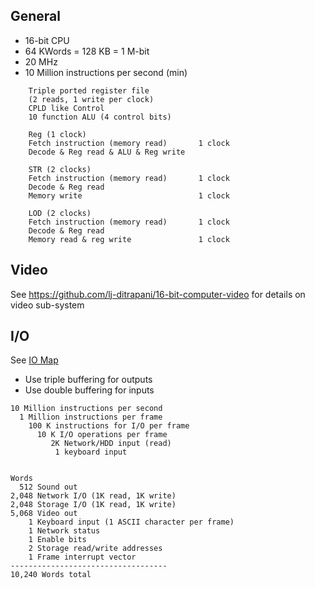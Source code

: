 <!-- Author:  Lyall Jonathan Di Trapani =========|=========|======== -->
General
-------

- 16-bit CPU
- 64 KWords = 128 KB = 1 M-bit
- 20 MHz
- 10 Million instructions per second (min)

```
    Triple ported register file
    (2 reads, 1 write per clock)
    CPLD like Control
    10 function ALU (4 control bits)

    Reg (1 clock)
    Fetch instruction (memory read)       1 clock
    Decode & Reg read & ALU & Reg write

    STR (2 clocks)
    Fetch instruction (memory read)       1 clock
    Decode & Reg read
    Memory write                          1 clock

    LOD (2 clocks)
    Fetch instruction (memory read)       1 clock
    Decode & Reg read
    Memory read & reg write               1 clock
```


Video
------------

See
<https://github.com/lj-ditrapani/16-bit-computer-video>
for details on video sub-system


I/O
-----------

See [IO Map](https://github.com/lj-ditrapani/16-bit-computer/blob/master/doc/IOmap.txt)

- Use triple buffering for outputs
- Use double buffering for inputs

```
10 Million instructions per second
  1 Million instructions per frame
    100 K instructions for I/O per frame
      10 K I/O operations per frame
         2K Network/HDD input (read)
          1 keyboard input


Words
  512 Sound out
2,048 Network I/O (1K read, 1K write)
2,048 Storage I/O (1K read, 1K write)
5,068 Video out
    1 Keyboard input (1 ASCII character per frame)
    1 Network status
    1 Enable bits
    2 Storage read/write addresses
    1 Frame interrupt vector
-----------------------------------
10,240 Words total
```
